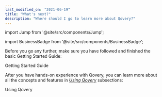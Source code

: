 ```yaml
---
last_modified_on: "2021-06-19"
title: "What's next?"
description: "Where should I go to learn more about Qovery?"
---
```


import Jump from '@site/src/components/Jump';

import BusinessBadge from '@site/src/components/BusinessBadge';

Before you go any further, make sure you have followed and finished the basic Getting Started Guide:

<Jump to="/guides/getting-started/">Getting Started Guide</Jump>

After you have hands-on experience with Qovery, you can learn more about all the concepts and features in [*Using Qovery*][docs.using-qovery]
subsections:

<Jump to="/docs/using-qovery">Using Qovery</Jump>


[docs.using-qovery]: /docs/using-qovery/

